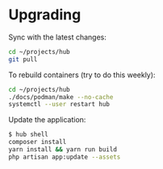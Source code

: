 # Upgrading

Sync with the latest changes:

```bash
cd ~/projects/hub
git pull
```

To rebuild containers (try to do this weekly):

```bash
cd ~/projects/hub
./docs/podman/make --no-cache
systemctl --user restart hub
```

Update the application:

```bash
$ hub shell
composer install
yarn install && yarn run build
php artisan app:update --assets
```
